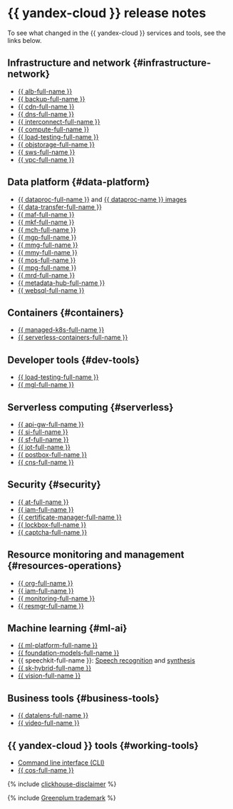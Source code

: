 # {{ yandex-cloud }} release notes

To see what changed in the {{ yandex-cloud }} services and tools, see the links below.


## Infrastructure and network {#infrastructure-network}

* [{{ alb-full-name }}](../application-load-balancer/release-notes.md)
* [{{ backup-full-name }}](../backup/release-notes.md)
* [{{ cdn-full-name }}](../cdn/release-notes.md)
* [{{ dns-full-name }}](../dns/release-notes.md)
* [{{ interconnect-full-name }}](../interconnect/release-notes.md)
* [{{ compute-full-name }}](../compute/release-notes.md)
* [{{ load-testing-full-name }}](../load-testing/release-notes.md)
* [{{ objstorage-full-name }}](../storage/release-notes.md)
* [{{ sws-full-name }}](../smartwebsecurity/release-notes.md)
* [{{ vpc-full-name }}](../vpc/release-notes.md)

## Data platform {#data-platform}

* [{{ dataproc-full-name }}](../data-proc/release-notes/index.md) and [{{ dataproc-name }} images](../data-proc/release-notes/images.md)
* [{{ data-transfer-full-name }}](../data-transfer/release-notes/index.md)
* [{{ maf-full-name }}](../managed-airflow/release-notes.md)
* [{{ mkf-full-name }}](../managed-kafka/release-notes.md)
* [{{ mch-full-name }}](../managed-clickhouse/release-notes.md)
* [{{ mgp-full-name }}](../managed-greenplum/release-notes.md)
* [{{ mmg-full-name }}](../managed-mongodb/release-notes.md)
* [{{ mmy-full-name }}](../managed-mysql/release-notes.md)
* [{{ mos-full-name }}](../managed-opensearch/release-notes.md)
* [{{ mpg-full-name }}](../managed-postgresql/release-notes.md)
* [{{ mrd-full-name }}](../managed-redis/release-notes.md)
* [{{ metadata-hub-full-name }}](../metadata-hub/release-notes/index.md)
* [{{ websql-full-name }}](../websql/release-notes/index.md)

## Containers {#containers}

* [{{ managed-k8s-full-name }}](../managed-kubernetes/release-notes.md)
* [{{ serverless-containers-full-name }}](../serverless-containers/release-notes.md)

## Developer tools {#dev-tools}

* [{{ load-testing-full-name }}](../load-testing/release-notes.md)
* [{{ mgl-full-name }}](../managed-gitlab/release-notes.md)

## Serverless computing {#serverless}

* [{{ api-gw-full-name }}](../api-gateway/release-notes.md)
* [{{ si-full-name }}](../serverless-integrations/release-notes.md)
* [{{ sf-full-name }}](../functions/release-notes.md)
* [{{ iot-full-name }}](../iot-core/release-notes.md)
* [{{ postbox-full-name }}](../postbox/release-notes.md)
* [{{ cns-full-name }}](../notifications/release-notes.md)

## Security {#security}

* [{{ at-full-name }}](../audit-trails/release-notes.md)
* [{{ iam-full-name }}](../iam/release-notes.md)
* [{{ certificate-manager-full-name }}](../certificate-manager/release-notes.md)
* [{{ lockbox-full-name }}](../lockbox/release-notes.md)
* [{{ captcha-full-name }}](../smartcaptcha/release-notes.md)

## Resource monitoring and management {#resources-operations}

* [{{ org-full-name }}](../organization/release-notes.md)
* [{{ iam-full-name }}](../iam/release-notes.md)
* [{{ monitoring-full-name }}](../monitoring/release-notes.md)
* [{{ resmgr-full-name }}](../resource-manager/release-notes.md)

## Machine learning {#ml-ai}

* [{{ ml-platform-full-name }}](../datasphere/release-notes.md)
* [{{ foundation-models-full-name }}](../foundation-models/release-notes/index.md)
* {{ speechkit-full-name }}: [Speech recognition](../speechkit/release-notes-stt.md) and [synthesis](../speechkit/release-notes-tts.md)
* [{{ sk-hybrid-full-name }}](../speechkit-hybrid/release-notes.md)
* [{{ vision-full-name }}](../vision/release-notes.md)

## Business tools {#business-tools}

* [{{ datalens-full-name }}](../datalens/release-notes/index.md)
* [{{ video-full-name }}](../video/release-notes.md)

## {{ yandex-cloud }} tools {#working-tools}

* [Command line interface (CLI)](../cli/release-notes.md)
* [{{ cos-full-name }}](../cos/release-notes.md)

{% include [clickhouse-disclaimer](../_includes/clickhouse-disclaimer.md) %}

{% include [Greenplum trademark](../_includes/mdb/mgp/trademark.md) %}
